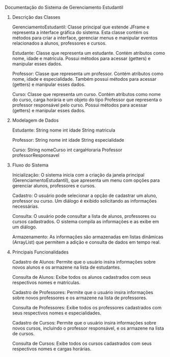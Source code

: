 Documentação do Sistema de Gerenciamento Estudantil
1. Descrição das Classes

    GerenciamentoEstudantil: Classe principal que estende JFrame e representa a interface gráfica do sistema. Esta classe contém os métodos para criar a interface, gerenciar menus e manipular eventos relacionados a alunos, professores e cursos.

    Estudante: Classe que representa um estudante. Contém atributos como nome, idade e matrícula. Possui métodos para acessar (getters) e manipular esses dados.

    Professor: Classe que representa um professor. Contém atributos como nome, idade e especialidade. Também possui métodos para acessar (getters) e manipular esses dados.

    Curso: Classe que representa um curso. Contém atributos como nome do curso, carga horária e um objeto do tipo Professor que representa o professor responsável pelo curso. Possui métodos para acessar (getters) e manipular esses dados.

2. Modelagem de Dados

    Estudante:
        String nome
        int idade
        String matricula

    Professor:
        String nome
        int idade
        String especialidade

    Curso:
        String nomeCurso
        int cargaHoraria
        Professor professorResponsavel

3. Fluxo do Sistema

    Inicialização: O sistema inicia com a criação da janela principal (GerenciamentoEstudantil), que apresenta um menu com opções para gerenciar alunos, professores e cursos.

    Cadastro: O usuário pode selecionar a opção de cadastrar um aluno, professor ou curso. Um diálogo é exibido solicitando as informações necessárias.

    Consulta: O usuário pode consultar a lista de alunos, professores ou cursos cadastrados. O sistema compila as informações e as exibe em um diálogo.

    Armazenamento: As informações são armazenadas em listas dinâmicas (ArrayList) que permitem a adição e consulta de dados em tempo real.

4. Principais Funcionalidades

    Cadastro de Alunos: Permite que o usuário insira informações sobre novos alunos e os armazene na lista de estudantes.

    Consulta de Alunos: Exibe todos os alunos cadastrados com seus respectivos nomes e matrículas.

    Cadastro de Professores: Permite que o usuário insira informações sobre novos professores e os armazene na lista de professores.

    Consulta de Professores: Exibe todos os professores cadastrados com seus respectivos nomes e especialidades.

    Cadastro de Cursos: Permite que o usuário insira informações sobre novos cursos, incluindo o professor responsável, e os armazene na lista de cursos.

    Consulta de Cursos: Exibe todos os cursos cadastrados com seus respectivos nomes e cargas horárias.
